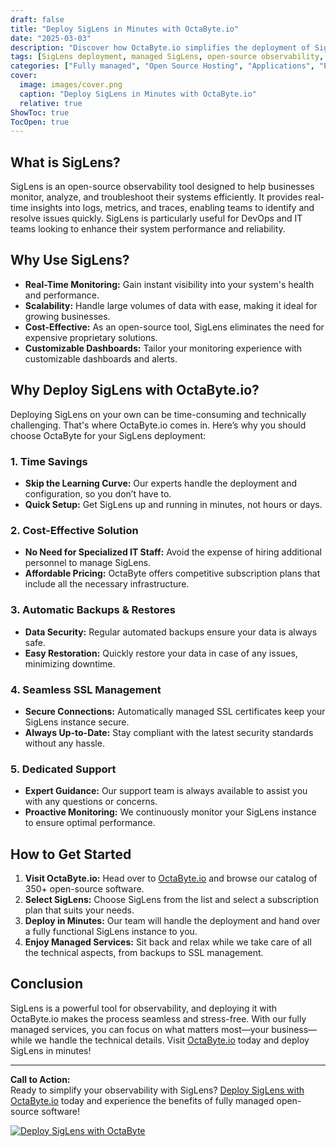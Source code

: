 ```yaml
---
draft: false
title: "Deploy SigLens in Minutes with OctaByte.io"
date: "2025-03-03"
description: "Discover how OctaByte.io simplifies the deployment of SigLens, a powerful open-source observability tool, with fully managed services. Save time, reduce costs, and enjoy seamless SSL management, automatic backups, and expert support—all in one place."
tags: [SigLens deployment, managed SigLens, open-source observability, OctaByte, managed open-source software, SigLens benefits, observability tools, managed IT services, automatic backups, SSL management, cost-effective IT solutions]
categories: ["Fully managed", "Open Source Hosting", "Applications", "Project Management", "SigLens"]
cover:
  image: images/cover.png
  caption: "Deploy SigLens in Minutes with OctaByte.io"
  relative: true
ShowToc: true
TocOpen: true
---
```



## What is SigLens?

SigLens is an open-source observability tool designed to help businesses monitor, analyze, and troubleshoot their systems efficiently. It provides real-time insights into logs, metrics, and traces, enabling teams to identify and resolve issues quickly. SigLens is particularly useful for DevOps and IT teams looking to enhance their system performance and reliability.

## Why Use SigLens?

- **Real-Time Monitoring:** Gain instant visibility into your system's health and performance.
- **Scalability:** Handle large volumes of data with ease, making it ideal for growing businesses.
- **Cost-Effective:** As an open-source tool, SigLens eliminates the need for expensive proprietary solutions.
- **Customizable Dashboards:** Tailor your monitoring experience with customizable dashboards and alerts.

## Why Deploy SigLens with OctaByte.io?

Deploying SigLens on your own can be time-consuming and technically challenging. That's where OctaByte.io comes in. Here’s why you should choose OctaByte for your SigLens deployment:

### 1. **Time Savings**
   - **Skip the Learning Curve:** Our experts handle the deployment and configuration, so you don’t have to.
   - **Quick Setup:** Get SigLens up and running in minutes, not hours or days.

### 2. **Cost-Effective Solution**
   - **No Need for Specialized IT Staff:** Avoid the expense of hiring additional personnel to manage SigLens.
   - **Affordable Pricing:** OctaByte offers competitive subscription plans that include all the necessary infrastructure.

### 3. **Automatic Backups & Restores**
   - **Data Security:** Regular automated backups ensure your data is always safe.
   - **Easy Restoration:** Quickly restore your data in case of any issues, minimizing downtime.

### 4. **Seamless SSL Management**
   - **Secure Connections:** Automatically managed SSL certificates keep your SigLens instance secure.
   - **Always Up-to-Date:** Stay compliant with the latest security standards without any hassle.

### 5. **Dedicated Support**
   - **Expert Guidance:** Our support team is always available to assist you with any questions or concerns.
   - **Proactive Monitoring:** We continuously monitor your SigLens instance to ensure optimal performance.

## How to Get Started

1. **Visit OctaByte.io:** Head over to [OctaByte.io](https://octabyte.io) and browse our catalog of 350+ open-source software.
2. **Select SigLens:** Choose SigLens from the list and select a subscription plan that suits your needs.
3. **Deploy in Minutes:** Our team will handle the deployment and hand over a fully functional SigLens instance to you.
4. **Enjoy Managed Services:** Sit back and relax while we take care of all the technical aspects, from backups to SSL management.

## Conclusion

SigLens is a powerful tool for observability, and deploying it with OctaByte.io makes the process seamless and stress-free. With our fully managed services, you can focus on what matters most—your business—while we handle the technical details. Visit [OctaByte.io](https://octabyte.io) today and deploy SigLens in minutes!

---

**Call to Action:**  
Ready to simplify your observability with SigLens? [Deploy SigLens with OctaByte.io](https://octabyte.io) today and experience the benefits of fully managed open-source software!

[![Deploy SigLens with OctaByte](/images/deploy-on-octabyte.png)](https://octabyte.io/fully-managed-open-source-services/applications/project-management/siglens)